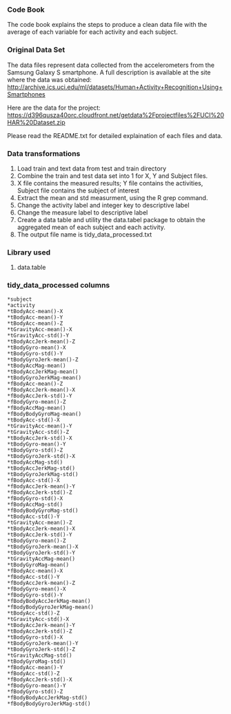### Code Book

The code book explains the steps to produce a clean data file with the average of each variable for each activity and each subject.

### Original Data Set
The data files represent data collected from the accelerometers from the Samsung Galaxy S smartphone. 
A full description is available at the site where the data was obtained: 
http://archive.ics.uci.edu/ml/datasets/Human+Activity+Recognition+Using+Smartphones 

Here are the data for the project: 
https://d396qusza40orc.cloudfront.net/getdata%2Fprojectfiles%2FUCI%20HAR%20Dataset.zip 

Please read the README.txt for detailed explaination of each files and data.

### Data transformations
1.  Load train and text data from test and train directory
2.  Combine the train and test data set into 1 for X, Y and Subject files.
3.  X file contains the measured results; Y file contains the activities, Subject file contains the subject of interest
4.  Extract the mean and std measurment, using the R grep command.
5.  Change the activity label and integer key to descriptive label
6.  Change the measure label to descriptive label
7.  Create a data table and utility the data.tabel package to obtain the aggregated mean of each subject and each activity.
8.  The output file name is tidy_data_processed.txt

### Library used
1.  data.table

### tidy_data_processed columns
	*subject                     
	*activity                    
	*tBodyAcc-mean()-X           
	*tBodyAcc-mean()-Y          
	*tBodyAcc-mean()-Z                
	*tGravityAcc-mean()-X             
	*tGravityAcc-std()-Y              
	*tBodyAccJerk-mean()-Z            
	*tBodyGyro-mean()-X               
	*tBodyGyro-std()-Y                
	*tBodyGyroJerk-mean()-Z           
	*tBodyAccMag-mean()               
	*tBodyAccJerkMag-mean()           
	*tBodyGyroJerkMag-mean()          
	*fBodyAcc-mean()-Z                
	*fBodyAccJerk-mean()-X            
	*fBodyAccJerk-std()-Y             
	*fBodyGyro-mean()-Z               
	*fBodyAccMag-mean()               
	*fBodyBodyGyroMag-mean()          
	*tBodyAcc-std()-X        
	*tGravityAcc-mean()-Y    
	*tGravityAcc-std()-Z     
	*tBodyAccJerk-std()-X    
	*tBodyGyro-mean()-Y      
	*tBodyGyro-std()-Z       
	*tBodyGyroJerk-std()-X   
	*tBodyAccMag-std()       
	*tBodyAccJerkMag-std()   
	*tBodyGyroJerkMag-std()  
	*fBodyAcc-std()-X        
	*fBodyAccJerk-mean()-Y   
	*fBodyAccJerk-std()-Z    
	*fBodyGyro-std()-X       
	*fBodyAccMag-std()       
	*fBodyBodyGyroMag-std()  
	*tBodyAcc-std()-Y           
	*tGravityAcc-mean()-Z       
	*tBodyAccJerk-mean()-X      
	*tBodyAccJerk-std()-Y       
	*tBodyGyro-mean()-Z         
	*tBodyGyroJerk-mean()-X     
	*tBodyGyroJerk-std()-Y      
	*tGravityAccMag-mean()      
	*tBodyGyroMag-mean()        
	*fBodyAcc-mean()-X          
	*fBodyAcc-std()-Y           
	*fBodyAccJerk-mean()-Z      
	*fBodyGyro-mean()-X         
	*fBodyGyro-std()-Y          
	*fBodyBodyAccJerkMag-mean() 
	*fBodyBodyGyroJerkMag-mean()
	*tBodyAcc-std()-Z          
	*tGravityAcc-std()-X       
	*tBodyAccJerk-mean()-Y     
	*tBodyAccJerk-std()-Z      
	*tBodyGyro-std()-X         
	*tBodyGyroJerk-mean()-Y    
	*tBodyGyroJerk-std()-Z     
	*tGravityAccMag-std()      
	*tBodyGyroMag-std()        
	*fBodyAcc-mean()-Y         
	*fBodyAcc-std()-Z          
	*fBodyAccJerk-std()-X      
	*fBodyGyro-mean()-Y        
	*fBodyGyro-std()-Z         
	*fBodyBodyAccJerkMag-std() 
	*fBodyBodyGyroJerkMag-std()